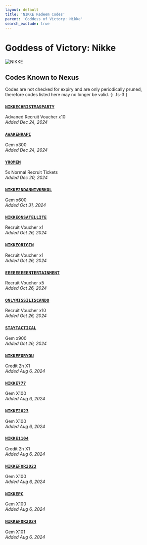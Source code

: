 ```yaml
---
layout: default
title: 'NIKKE Redeem Codes'
parent: 'Goddess of Victory: Nikke'
search_exclude: true
---
```


# Goddess of Victory: Nikke

![NIKKE](https://cdn.discordapp.com/emojis/1323743264632995982.png)

## Codes Known to Nexus

Codes are not checked for expiry and are only periodically pruned, therefore codes listed here may no longer be valid.
{: .fs-3 }

### [`NIKKECHRISTMASPARTY`](https://nexus-codes.app/copy/?code=NIKKECHRISTMASPARTY)

Advaned Recruit Voucher x10<br />*Added Dec 24, 2024*

### [`AWAKENRAPI`](https://nexus-codes.app/copy/?code=AWAKENRAPI)

Gem x300<br />*Added Dec 24, 2024*

### [`YROMEM`](https://nexus-codes.app/copy/?code=YROMEM)

5x Normal Recruit Tickets<br />*Added Dec 20, 2024*

### [`NIKKE2NDANNIVKRKOL`](https://nexus-codes.app/copy/?code=NIKKE2NDANNIVKRKOL)

Gem x600<br />*Added Oct 31, 2024*

### [`NIKKEONSATELLITE`](https://nexus-codes.app/copy/?code=NIKKEONSATELLITE)

Recruit Voucher x1<br />*Added Oct 26, 2024*

### [`NIKKEORIGIN`](https://nexus-codes.app/copy/?code=NIKKEORIGIN)

Recruit Voucher x1<br />*Added Oct 26, 2024*

### [`EEEEEEEEENTERTAINMENT`](https://nexus-codes.app/copy/?code=EEEEEEEEENTERTAINMENT)

Recruit Voucher x5<br />*Added Oct 26, 2024*

### [`ONLYMISSILISCANDO`](https://nexus-codes.app/copy/?code=ONLYMISSILISCANDO)

Recruit Voucher x10<br />*Added Oct 26, 2024*

### [`STAYTACTICAL`](https://nexus-codes.app/copy/?code=STAYTACTICAL)

Gem x900<br />*Added Oct 26, 2024*

### [`NIKKEFORYOU`](https://nexus-codes.app/copy/?code=NIKKEFORYOU)

Credit 2h X1<br />*Added Aug 6, 2024*

### [`NIKKE777`](https://nexus-codes.app/copy/?code=NIKKE777)

Gem X100<br />*Added Aug 6, 2024*

### [`NIKKE2023`](https://nexus-codes.app/copy/?code=NIKKE2023)

Gem X100<br />*Added Aug 6, 2024*

### [`NIKKE1104`](https://nexus-codes.app/copy/?code=NIKKE1104)

Credit 2h X1<br />*Added Aug 6, 2024*

### [`NIKKEFOR2023`](https://nexus-codes.app/copy/?code=NIKKEFOR2023)

Gem X100<br />*Added Aug 6, 2024*

### [`NIKKEPC`](https://nexus-codes.app/copy/?code=NIKKEPC)

Gem X100<br />*Added Aug 6, 2024*

### [`NIKKEFOR2024`](https://nexus-codes.app/copy/?code=NIKKEFOR2024)

Gem X101<br />*Added Aug 6, 2024*